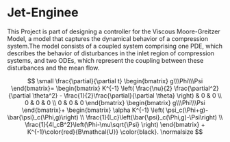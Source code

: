 # Jet-Enginee
This Project is part of designing a controller for the Viscous Moore-Greitzer Model, a model that captures the dynamical behavior of a compression system.The model consists of a coupled system comprising one PDE, which describes the behavior of disturbances in the inlet region of compression systems, and two ODEs, which represent the coupling between these disturbances and the mean flow.
<script type="text/javascript" async
  src="https://cdn.jsdelivr.net/npm/mathjax@3/es5/tex-mml-chtml.js">
</script>
$$
\small
\frac{\partial}{\partial t} \begin{bmatrix}
    g\\\Phi\\\Psi
\end{bmatrix}= 
\begin{bmatrix}
    K^{-1} \left( \frac{\nu}{2} \frac{\partial^2}{\partial \theta^2} - \frac{1}{2}\frac{\partial}{\partial \theta} \right) & 0 & 0 \\
    0 & 0 & 0 \\
    0 & 0 & 0
\end{bmatrix}
\begin{bmatrix}
    g\\\Phi\\\Psi
\end{bmatrix}+
\begin{bmatrix}
    \alpha K^{-1} \left( \psi_c(\Phi+g)-\bar{\psi}_c(\Phi,g)\right) \\
    \frac{1}{l_c}\left(\bar{\psi}_c(\Phi,g)-\Psi\right) \\
    \frac{1}{4l_cB^2}\left(\Phi-\mu\sqrt{\Psi} \right) 
\end{bmatrix} + K^{-1}\color{red}{B\mathcal{U}} \color{black}.
\normalsize
$$
